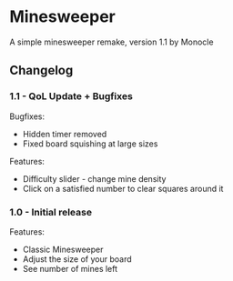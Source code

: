 # Minesweeper

A simple minesweeper remake, version 1.1 by Monocle

## Changelog

### 1.1 - QoL Update + Bugfixes

Bugfixes:
- Hidden timer removed
- Fixed board squishing at large sizes

Features:

- Difficulty slider - change mine density
- Click on a satisfied number to clear squares around it

### 1.0 - Initial release
Features:
- Classic Minesweeper
- Adjust the size of your board
- See number of mines left